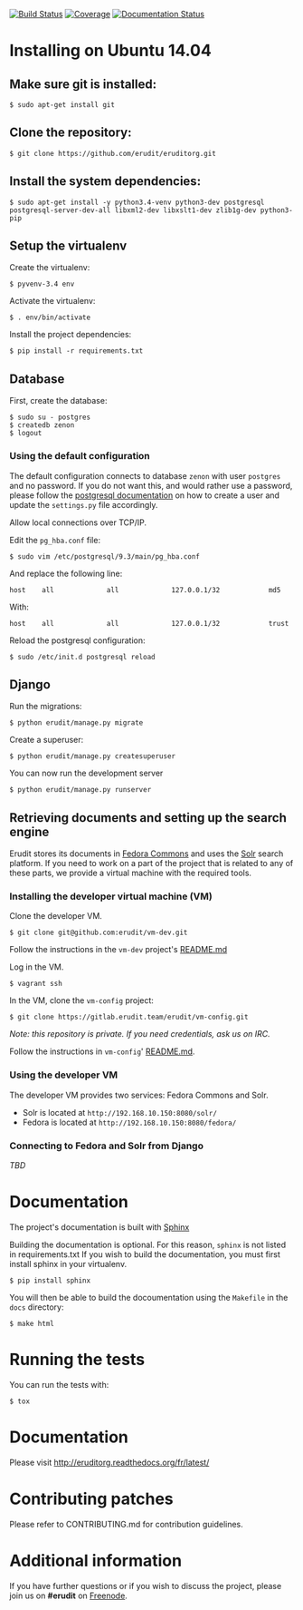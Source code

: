 [![Build Status](https://secure.travis-ci.org/erudit/eruditorg.svg?branch=master)](https://secure.travis-ci.org/erudit/eruditorg?branch=master)
[![Coverage](https://codecov.io/github/erudit/eruditorg/coverage.svg?branch=master)](https://codecov.io/github/erudit/eruditorg?branch=master)
[![Documentation Status](https://readthedocs.org/projects/eruditorg/badge/?version=latest)](http://eruditorg.readthedocs.org/fr/latest/?badge=latest)

# Installing on Ubuntu 14.04

## Make sure git is installed:

  ```
  $ sudo apt-get install git
  ```

## Clone the repository:

  ```
  $ git clone https://github.com/erudit/eruditorg.git
  ```

## Install the system dependencies:

```
$ sudo apt-get install -y python3.4-venv python3-dev postgresql postgresql-server-dev-all libxml2-dev libxslt1-dev zlib1g-dev python3-pip
```

## Setup the virtualenv

Create the virtualenv:

```
$ pyvenv-3.4 env
```

Activate the virtualenv:

```
$ . env/bin/activate
```

Install the project dependencies:

```
$ pip install -r requirements.txt
```

## Database

First, create the database:

```
$ sudo su - postgres
$ createdb zenon
$ logout
```

### Using the default configuration

The default configuration connects to database `zenon` with user `postgres` and no password.
If you do not want this, and would rather use a password, please follow the [postgresql documentation](http://www.postgresql.org/docs/8.0/static/sql-createuser.html) on how to create a user and update the `settings.py` file accordingly.

Allow local connections over TCP/IP.

Edit the `pg_hba.conf` file:

```
$ sudo vim /etc/postgresql/9.3/main/pg_hba.conf
```

And replace the following line:

```
host    all             all             127.0.0.1/32            md5
```

With:

```
host    all             all             127.0.0.1/32            trust
```

Reload the postgresql configuration:

```
$ sudo /etc/init.d postgresql reload
```

## Django

Run the migrations:

```
$ python erudit/manage.py migrate
```

Create a superuser:

```
$ python erudit/manage.py createsuperuser
```

You can now run the development server

```
$ python erudit/manage.py runserver
```

## Retrieving documents and setting up the search engine

Erudit stores its documents in [Fedora Commons](http://www.fedorarepository.org/) and uses the [Solr](http://lucene.apache.org/solr/) search platform. If you need to work on a part of the project that is related to any of these parts, we provide a virtual machine with the required tools.

### Installing the developer virtual machine (VM)

Clone the developer VM.

```
$ git clone git@github.com:erudit/vm-dev.git
```

Follow the instructions in the `vm-dev` project's [README.md](https://github.com/erudit/vm-dev/blob/master/README.md)

Log in the VM.

```
$ vagrant ssh
```

In the VM, clone the `vm-config` project:

```
$ git clone https://gitlab.erudit.team/erudit/vm-config.git
```

*Note: this repository is private. If you need credentials, ask us on IRC.*

Follow the instructions in `vm-config`' [README.md](https://gitlab.erudit.team/erudit/vm-config/blob/master/README.md).

### Using the developer VM

The developer VM provides two services: Fedora Commons and Solr.

* Solr is located at `http://192.168.10.150:8080/solr/`
* Fedora is located at `http://192.168.10.150:8080/fedora/`

### Connecting to Fedora and Solr from Django

*TBD*

# Documentation

The project's documentation is built with [Sphinx](http://www.sphinx-doc.org/)

Building the documentation is optional. For this reason, `sphinx` is not listed in requirements.txt
If you wish to build the documentation, you must first install sphinx in your virtualenv.

  ```
  $ pip install sphinx
  ```

You will then be able to build the docoumentation using the `Makefile` in the `docs` directory:

  ```
  $ make html
  ```

# Running the tests

You can run the tests with:

```
$ tox
```

# Documentation

Please visit http://eruditorg.readthedocs.org/fr/latest/

# Contributing patches

Please refer to CONTRIBUTING.md for contribution guidelines.

# Additional information

If you have further questions or if you wish to discuss the project, please join us on **#erudit** on [Freenode](http://www.freenode.org/).
